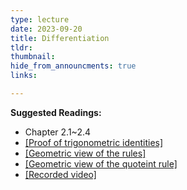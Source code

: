 ```yaml
---
type: lecture
date: 2023-09-20
title: Differentiation
tldr: 
thumbnail: 
hide_from_announcments: true
links: 

---
```

**Suggested Readings:**
- Chapter 2.1~2.4
- [[Proof of trigonometric identities]](https://web.math.sinica.edu.tw/math_media/d253/25312.pdf)
- [[Geometric view of the rules]](https://www.3blue1brown.com/topics/calculus)
- [[Geometric view of the quoteint rule]](https://youtu.be/37962meAGNc?si=vr_fsAcIVJFLcBCo)
- [[Recorded video]](https://youtube.com/playlist?list=PLHNZtBNWQ-86acZ4Wy4szzhsVELlvYCip&si=DhZBk5ksWxsSjYtH)
